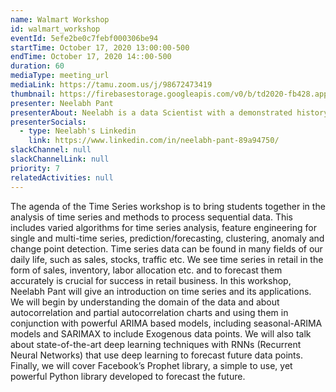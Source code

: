 ```yaml
---
name: Walmart Workshop
id: walmart_workshop
eventId: 5efe2be0c7febf000306be94
startTime: October 17, 2020 13:00:00-500
endTime: October 17, 2020 14::00-500
duration: 60
mediaType: meeting_url
mediaLink: https://tamu.zoom.us/j/98672473419
thumbnail: https://firebasestorage.googleapis.com/v0/b/td2020-fb428.appspot.com/o/Frame%205%20(1).png?alt=media&token=5a9933fa-3612-4108-895c-33c66a23ff4d
presenter: Neelabh Pant
presenterAbout: Neelabh is a data Scientist with a demonstrated history of working in the business analysis and higher education industry. He is skilled in Time Series Analysis/Prediction, Python, Deep Learning, Artificial Neural Networks, Hidden Markov Models and other Machine Learning and state of the art AI. He is a strong research professional with a Ph.D. in Geospatial analytics, Machine Learning and ANNs (CS) from The University of Texas at Arlington.
presenterSocials:
  - type: Neelabh's Linkedin
    link: https://www.linkedin.com/in/neelabh-pant-89a94750/
slackChannel: null
slackChannelLink: null
priority: 7
relatedActivities: null
---
```


The agenda of the Time Series workshop is to bring students together in the analysis of time series and methods to process sequential data. This includes varied algorithms for time series analysis, feature engineering for single and multi-time series, prediction/forecasting, clustering, anomaly and change point detection. Time series data can be found in many fields of our daily life, such as sales, stocks, traffic etc. We see time series in retail in the form of sales, inventory, labor allocation etc. and to forecast them accurately is crucial for success in retail business. In this workshop, Neelabh Pant will give an introduction on time series and its applications. We will begin by understanding the domain of the data and about autocorrelation and partial autocorrelation charts and using them in conjunction with powerful ARIMA based models, including seasonal-ARIMA models and SARIMAX to include Exogenous data points. We will also talk about state-of-the-art deep learning techniques with RNNs (Recurrent Neural Networks) that use deep learning to forecast future data points. Finally, we will cover Facebook’s Prophet library, a simple to use, yet powerful Python library developed to forecast the future.
